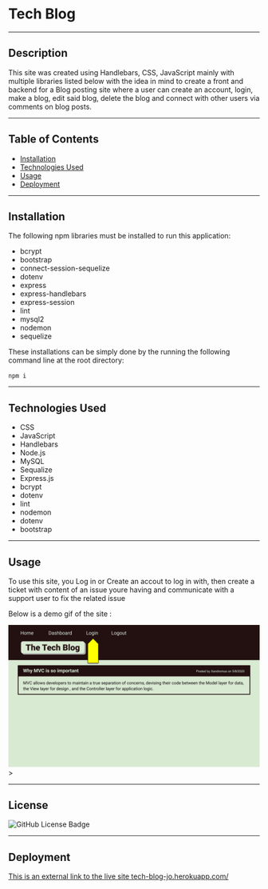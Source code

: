 # **Tech Blog**
---

## **Description**

This site was created using Handlebars, CSS, JavaScript mainly with multiple libraries listed below with the idea in mind to create a front and backend for a Blog posting site where a user can create an account, login, make a blog, edit said blog, delete the blog and connect with other users via comments on blog posts.

---
## **Table of Contents**
- <a href="#installation">Installation</a>
- <a href="#technologies-used">Technologies Used</a>
- <a href="#usage">Usage</a>
- <a href="#Deployment">Deployment</a>

---
## **Installation**
The following npm libraries must be installed to run this application:
-   bcrypt
-   bootstrap
-   connect-session-sequelize
-   dotenv
-   express
-   express-handlebars
-   express-session
-   lint
-   mysql2
-   nodemon
-   sequelize

These installations can be simply done by the running the following command line at the root directory: 
```
npm i
```

---
## **Technologies Used**
- CSS
- JavaScript
- Handlebars
- Node.js
- MySQL
- Sequalize
- Express.js
- bcrypt
- dotenv
- lint
- nodemon
- dotenv
- bootstrap

---

## **Usage**

To use this site, you Log in or Create an accout to log in with, then create a ticket with content of an issue youre having and communicate with a support user to fix the related issue

Below is a demo gif of the site :

![Animation cycles through signing into the app, clicking on buttons, and updating blog posts.](./Assets/14-mvc-homework-demo-01.gif)>

---

## **License**

![GitHub License Badge](https://shields.io/badge/license-MIT-green)

---

## **Deployment**

 [This is an external link to the live site tech-blog-jo.herokuapp.com/](https://tech-blog-jo.herokuapp.com/)
